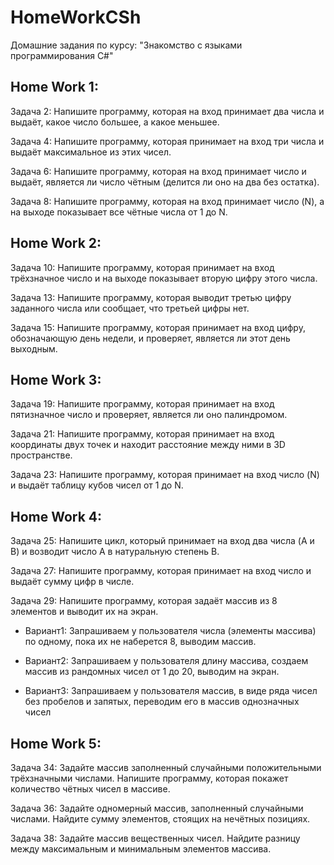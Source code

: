 ﻿# HomeWorkCSh
Домашние задания по курсу: "Знакомство с языками программирования С#"

## Home Work 1:
Задача 2: Напишите программу, которая на вход принимает два числа и выдаёт, какое число большее, а какое меньшее.

Задача 4: Напишите программу, которая принимает на вход три числа и выдаёт максимальное из этих чисел.

Задача 6: Напишите программу, которая на вход принимает число и выдаёт, является ли число чётным (делится ли оно на два без остатка).

Задача 8: Напишите программу, которая на вход принимает число (N), а на выходе показывает все чётные числа от 1 до N.

## Home Work 2:
Задача 10: Напишите программу, которая принимает на вход трёхзначное число и на выходе показывает вторую цифру этого числа.

Задача 13: Напишите программу, которая выводит третью цифру заданного числа или сообщает, что третьей цифры нет.

Задача 15: Напишите программу, которая принимает на вход цифру, обозначающую день недели, и проверяет, является ли этот день выходным.

## Home Work 3:
Задача 19: Напишите программу, которая принимает на вход пятизначное число и проверяет, является ли оно палиндромом.

Задача 21: Напишите программу, которая принимает на вход координаты двух точек и находит расстояние между ними в 3D пространстве.

Задача 23: Напишите программу, которая принимает на вход число (N) и выдаёт таблицу кубов чисел от 1 до N.

## Home Work 4:
Задача 25: Напишите цикл, который принимает на вход два числа (A и B) и возводит число A в натуральную степень B.

Задача 27: Напишите программу, которая принимает на вход число и выдаёт сумму цифр в числе.

Задача 29: Напишите программу, которая задаёт массив из 8 элементов и выводит их на экран.

* Вариант1: Запрашиваем у пользователя числа (элементы массива) по одному, пока их не наберется 8, выводим массив.

* Вариант2: Запрашиваем у пользователя длину массива, создаем массив из рандомных чисел от 1 до 20, выводим на экран.

* Вариант3: Запрашиваем у пользователя массив, в виде ряда чисел без пробелов и запятых, переводим его в массив однозначных чисел

## Home Work 5:

Задача 34: Задайте массив заполненный случайными положительными трёхзначными числами. Напишите программу, которая покажет количество чётных чисел в массиве.

Задача 36: Задайте одномерный массив, заполненный случайными числами. Найдите сумму элементов, стоящих на нечётных позициях.

Задача 38: Задайте массив вещественных чисел. Найдите разницу между максимальным и минимальным элементов массива.